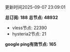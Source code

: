 更新时间2025-09-07 23:09:01

**总订阅: 188**
**总节点: 48932**
- vless节点: 22390
- hysteria2节点: 21

**google ping有效节点: 165**
